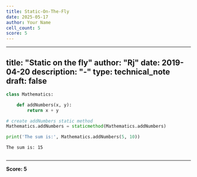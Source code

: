 ```yaml
---
title: Static-On-The-Fly
date: 2025-05-17
author: Your Name
cell_count: 5
score: 5
---
```


---
title: "Static on the fly"
author: "Rj"
date: 2019-04-20
description: "-"
type: technical_note
draft: false
---

```python
class Mathematics:

    def addNumbers(x, y):
        return x + y
```


```python
# create addNumbers static method
Mathematics.addNumbers = staticmethod(Mathematics.addNumbers)
```


```python
print('The sum is:', Mathematics.addNumbers(5, 10))
```

    The sum is: 15



```python

```


---
**Score: 5**